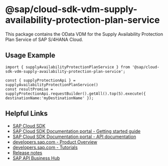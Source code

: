# @sap/cloud-sdk-vdm-supply-availability-protection-plan-service

This package contains the OData VDM for the Supply Availability Protection Plan Service of SAP S/4HANA Cloud.

## Usage Example
```
import { supplyAvailabilityProtectionPlanService } from '@sap/cloud-sdk-vdm-supply-availability-protection-plan-service';

const { supplyProtectionApi } = supplyAvailabilityProtectionPlanService()
const resultPromise = supplyProtectionApi.requestBuilder().getAll().top(5).execute({ destinationName:'myDestinationName' });

```

## Helpful Links

- [SAP Cloud SDK](https://github.com/SAP/cloud-sdk-js)
- [SAP Cloud SDK Documentation portal - Getting started guide](https://sap.github.io/cloud-sdk/docs/js/getting-started)
- [SAP Cloud SDK Documentation portal - API documentation](https://sap.github.io/cloud-sdk/docs/js/api)
- [developers.sap.com - Product Overview](https://developers.sap.com/topics/cloud-sdk.html)
- [developers.sap.com - Tutorials](https://developers.sap.com/tutorial-navigator.html?tag=software-product:technology-platform/sap-cloud-sdk&tag=tutorial:type/tutorial&tag=programming-tool:javascript)
- [Release notes](https://help.sap.com/doc/2324e9c3b28748a4ae2ad08166d77675/1.0/en-US/js-index.html)
- [SAP API Business Hub](https://api.sap.com/)
